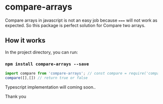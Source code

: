 # compare-arrays

Compare arrays in javascript is not an easy job because `===` will not work as expected. 
So this package is perfect solution for Compare two arrays. 

## How it works

In the project directory, you can run:

### `npm install compare-arrays --save`

```javascript
import compare from 'compare-arrays'; // const compare = require('compare-arrays').default; for old js
compare([],[]) // return true or false
```

Typescript implementation will coming soon..

Thank you